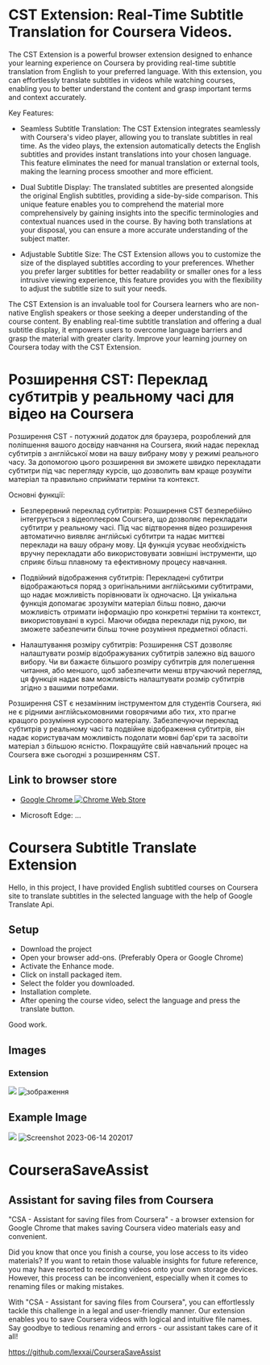 # CST Extension: Real-Time Subtitle Translation for Coursera Videos.

The CST Extension is a powerful browser extension designed to enhance your learning experience on Coursera by providing real-time subtitle translation from English to your preferred language. With this extension, you can effortlessly translate subtitles in videos while watching courses, enabling you to better understand the content and grasp important terms and context accurately.

Key Features:

- Seamless Subtitle Translation: The CST Extension integrates seamlessly with Coursera's video player, allowing you to translate subtitles in real time. As the video plays, the extension automatically detects the English subtitles and provides instant translations into your chosen language. This feature eliminates the need for manual translation or external tools, making the learning process smoother and more efficient.

- Dual Subtitle Display: The translated subtitles are presented alongside the original English subtitles, providing a side-by-side comparison. This unique feature enables you to comprehend the material more comprehensively by gaining insights into the specific terminologies and contextual nuances used in the course. By having both translations at your disposal, you can ensure a more accurate understanding of the subject matter.

- Adjustable Subtitle Size: The CST Extension allows you to customize the size of the displayed subtitles according to your preferences. Whether you prefer larger subtitles for better readability or smaller ones for a less intrusive viewing experience, this feature provides you with the flexibility to adjust the subtitle size to suit your needs.

The CST Extension is an invaluable tool for Coursera learners who are non-native English speakers or those seeking a deeper understanding of the course content. By enabling real-time subtitle translation and offering a dual subtitle display, it empowers users to overcome language barriers and grasp the material with greater clarity. Improve your learning journey on Coursera today with the CST Extension.


# Розширення CST: Переклад субтитрів у реальному часі для відео на Coursera

Розширення CST - потужний додаток для браузера, розроблений для поліпшення вашого досвіду навчання на Coursera, який надає переклад субтитрів з англійської мови на вашу вибрану мову у режимі реального часу. За допомогою цього розширення ви зможете швидко перекладати субтитри під час перегляду курсів, що дозволить вам краще розуміти матеріал та правильно сприймати терміни та контекст.

Основні функції:

- Безперервний переклад субтитрів: Розширення CST безперебійно інтегрується з відеоплеєром Coursera, що дозволяє перекладати субтитри у реальному часі. Під час відтворення відео розширення автоматично виявляє англійські субтитри та надає миттєві переклади на вашу обрану мову. Ця функція усуває необхідність вручну перекладати або використовувати зовнішні інструменти, що сприяє більш плавному та ефективному процесу навчання.

- Подвійний відображення субтитрів: Перекладені субтитри відображаються поряд з оригінальними англійськими субтитрами, що надає можливість порівнювати їх одночасно. Ця унікальна функція допомагає зрозуміти матеріал більш повно, даючи можливість отримати інформацію про конкретні терміни та контекст, використовувані в курсі. Маючи обидва переклади під рукою, ви зможете забезпечити більш точне розуміння предметної області.

- Налаштування розміру субтитрів: Розширення CST дозволяє налаштувати розмір відображуваних субтитрів залежно від вашого вибору. Чи ви бажаєте більшого розміру субтитрів для полегшення читання, або меншого, щоб забезпечити менш втручаючий перегляд, ця функція надає вам можливість налаштувати розмір субтитрів згідно з вашими потребами.

Розширення CST є незамінним інструментом для студентів Coursera, які не є рідними англійськомовними говорячими або тих, хто прагне кращого розуміння курсового матеріалу. Забезпечуючи переклад субтитрів у реальному часі та подвійне відображення субтитрів, він надає користувачам можливість подолати мовні бар'єри та засвоїти матеріал з більшою ясністю. Покращуйте свій навчальний процес на Coursera вже сьогодні з розширенням CST.


## Link to browser store
- [Google Chrome ![Chrome Web Store](https://img.shields.io/chrome-web-store/v/dflliggaoffmbngkophcejkhkllaebjn) ](https://chrome.google.com/webstore/detail/coursera-subtitle-transla/dflliggaoffmbngkophcejkhkllaebjn) 

- Microsoft Edge: ...


# Coursera Subtitle Translate Extension

Hello, in this project, I have provided English subtitled courses on Coursera site to translate subtitles in the selected language with the help of Google Translate Api.

## Setup

- Download the project
- Open your browser add-ons. (Preferably Opera or Google Chrome)
- Activate the Enhance mode.
- Click on install packaged item.
- Select the folder you downloaded.
- Installation complete.
- After opening the course video, select the language and press the translate button.

Good work.

## Images

### Extension

![](https://github.com/mucahit-sahin/coursera-subtitle-translate-extension/blob/master/images/extension.png)
![зображення](https://github.com/lexxai/coursera-subtitle-translate-extension/assets/3278842/cdcd860a-0d89-457b-a0fb-86d8528b6b58)

## Example Image

![](https://github.com/mucahit-sahin/coursera-subtitle-translate-extension/blob/master/images/example-image1.png)
![Screenshot 2023-06-14 202017](https://github.com/lexxai/coursera-subtitle-translate-extension/assets/3278842/dc680681-4b47-4e48-ac14-bc6aea2e9f71)

# CourseraSaveAssist
## Assistant for saving files from Сoursera
"CSA - Assistant for saving files from Сoursera" - a browser extension for Google Chrome that makes saving Coursera video materials easy and convenient.

Did you know that once you finish a course, you lose access to its video materials? If you want to retain those valuable insights for future reference, you may have resorted to recording videos onto your own storage devices. However, this process can be inconvenient, especially when it comes to renaming files or making mistakes.

With "CSA - Assistant for saving files from Сoursera", you can effortlessly tackle this challenge in a legal and user-friendly manner. Our extension enables you to save Coursera videos with logical and intuitive file names. Say goodbye to tedious renaming and errors - our assistant takes care of it all!

https://github.com/lexxai/CourseraSaveAssist


